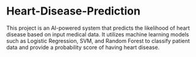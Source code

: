 # Heart-Disease-Prediction
This project is an AI-powered system that predicts the likelihood of heart disease based on input medical data. It utilizes machine learning models such as Logistic Regression, SVM, and Random Forest to classify patient data and provide a probability score of having heart disease.
